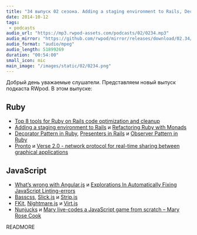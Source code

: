 ```yaml
---
title: "34 выпуск 02 сезона. Adding a staging environment to Rails, Decorator Pattern in Ruby, Pronto, Basscss, FKit, Nunjucks и прочее"
date: 2014-10-12
tags:
 - podcasts
audio_url: "https://mp3.rwpod-assets.com/podcasts/02/0234.mp3"
audio_mirror: "https://github.com/rwpod/mirror/releases/download/02.34/0234.mp3"
audio_format: "audio/mpeg"
audio_length: 51899269
duration: "00:54:00"
small_icon: mic
main_image: "/images/static/02/0234.png"
---
```


Добрый день уважаемые слушатели. Представляем новый выпуск подкаста RWpod. В этом выпуске:

## Ruby

 - [Top 8 tools for Ruby on Rails code optimization and cleanup](https://www.infinum.co/the-capsized-eight/articles/top-8-tools-for-ruby-on-rails-code-optimization-and-cleanup)
 - [Adding a staging environment to Rails](http://emaxime.com/2014/adding-a-staging-environment-to-rails.html) и [Refactoring Ruby with Monads](http://codon.com/refactoring-ruby-with-monads)
 - [Decorator Pattern in Ruby](http://nithinbekal.com/posts/ruby-decorators/), [Presenters in Rails](http://nithinbekal.com/posts/rails-presenters/) и [Observer Pattern in Ruby](https://medium.com/@mitchocail/observer-pattern-in-ruby-e80ac3c1dac7)
 - [Pronto](https://github.com/mmozuras/pronto) и [Verse 2.0 - network protocol for real-time sharing between graphical applications](http://verse.github.io/)

## JavaScript

 - [What’s wrong with Angular.js](https://medium.com/este-js-framework/whats-wrong-with-angular-js-97b0a787f903) и [Explorations In Automatically Fixing JavaScript Linting-errors](http://addyosmani.com/blog/fixmyjs/)
 - [Basscss](http://www.basscss.com/), [Slick.js](http://kenwheeler.github.io/slick/) и [Strip.js](http://www.stripjs.com/)
 - [FKit](http://nullobject.github.io/fkit/), [Nightmare.js](http://www.nightmarejs.org/) и [Virt.js](http://virtjs.com/)
 - [Nunjucks](http://mozilla.github.io/nunjucks/) и [Mary live-codes a JavaScript game from scratch – Mary Rose Cook](http://vimeo.com/105955605)


READMORE


